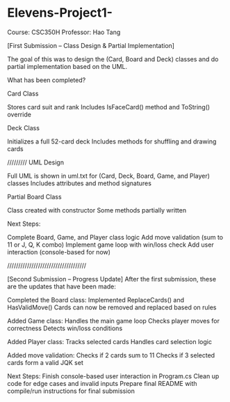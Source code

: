 # Elevens-Project1-

Course: CSC350H
Professor: Hao Tang

[First Submission – Class Design & Partial Implementation]

The goal of this was to design the (Card, Board and Deck) classes and do partial implementation based on the UML.

What has been completed?

Card Class

Stores card suit and rank
Includes IsFaceCard() method and ToString() override

Deck Class

Initializes a full 52-card deck
Includes methods for shuffling and drawing cards


/////////
UML Design

Full UML is shown in uml.txt for (Card, Deck, Board, Game, and Player) classes
Includes attributes and method signatures

Partial Board Class

Class created with constructor
Some methods partially written

Next Steps:

Complete Board, Game, and Player class logic
Add move validation (sum to 11 or J, Q, K combo)
Implement game loop with win/loss check
Add user interaction (console-based for now)

////////////////////////////////////

[Second Submission – Progress Update]
After the first submission, these are the updates that have been made:

Completed the Board class:
    Implemented ReplaceCards() and HasValidMove()
    Cards can now be removed and replaced based on rules

Added Game class:
    Handles the main game loop
    Checks player moves for correctness
    Detects win/loss conditions

Added Player class:
    Tracks selected cards
    Handles card selection logic

Added move validation:
    Checks if 2 cards sum to 11
    Checks if 3 selected cards form a valid JQK set

Next Steps:
    Finish console-based user interaction in Program.cs
    Clean up code for edge cases and invalid inputs
    Prepare final README with compile/run instructions for final submission